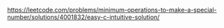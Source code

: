 https://leetcode.com/problems/minimum-operations-to-make-a-special-number/solutions/4001832/easy-c-intuitive-solution/
